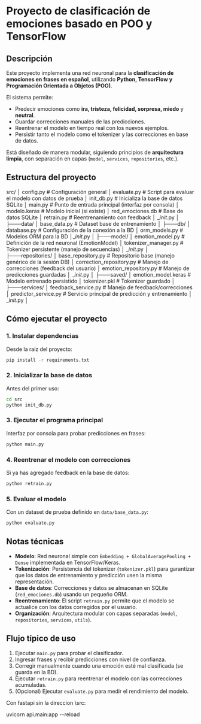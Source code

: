 # Proyecto de clasificación de emociones basado en POO y TensorFlow

## Descripción

Este proyecto implementa una red neuronal para la **clasificación de emociones en frases en español**, utilizando **Python, TensorFlow y Programación Orientada a Objetos (POO)**.  

El sistema permite:  

- Predecir emociones como **ira, tristeza, felicidad, sorpresa, miedo** y **neutral**.
- Guardar correcciones manuales de las predicciones.  
- Reentrenar el modelo en tiempo real con los nuevos ejemplos.  
- Persistir tanto el modelo como el tokenizer y las correcciones en base de datos.  

Está diseñado de manera modular, siguiendo principios de **arquitectura limpia**, con separación en capas (`model`, `services`, `repositories`, etc.).

## Estructura del proyecto

src/
│   config.py              # Configuración general
│   evaluate.py            # Script para evaluar el modelo con datos de prueba
│   init_db.py             # Inicializa la base de datos SQLite
│   main.py                # Punto de entrada principal (interfaz por consola)
│   modelo.keras           # Modelo inicial (si existe)
│   red_emociones.db       # Base de datos SQLite
│   retrain.py             # Reentrenamiento con feedback
│   __init_.py
│
├───data/
│   base_data.py           # Dataset base de entrenamiento
│
├───db/
│   database.py            # Configuración de la conexión a la BD
│   orm_models.py          # Modelos ORM para la BD
│__init_.py
│
├───model/
│   emotion_model.py       # Definición de la red neuronal (EmotionModel)
│   tokenizer_manager.py   # Tokenizer persistente (manejo de secuencias)
│   __init_.py
│
├───repositories/
│   base_repository.py        # Repositorio base (manejo genérico de la sesión DB)
│   correction_repository.py  # Manejo de correcciones (feedback del usuario)
│   emotion_repository.py     # Manejo de predicciones guardadas
│   __init_.py
│
├───saved/
│   emotion_model.keras    # Modelo entrenado persistido
│   tokenizer.pkl          # Tokenizer guardado
│
├───services/
│   feedback_service.py    # Manejo de feedback/correcciones
│   predictor_service.py   # Servicio principal de predicción y entrenamiento
│   __init_.py
│

## Cómo ejecutar el proyecto

### 1. Instalar dependencias

Desde la raíz del proyecto:

```sh
pip install -r requirements.txt
````

### 2. Inicializar la base de datos

Antes del primer uso:

```sh
cd src
python init_db.py
```

### 3. Ejecutar el programa principal

Interfaz por consola para probar predicciones en frases:

```sh
python main.py
```

### 4. Reentrenar el modelo con correcciones

Si ya has agregado feedback en la base de datos:

```sh
python retrain.py
```

### 5. Evaluar el modelo

Con un dataset de prueba definido en `data/base_data.py`:

```sh
python evaluate.py
```

## Notas técnicas

- **Modelo**: Red neuronal simple con `Embedding + GlobalAveragePooling + Dense` implementada en TensorFlow/Keras.
- **Tokenización**: Persistencia del tokenizer (`tokenizer.pkl`) para garantizar que los datos de entrenamiento y predicción usen la misma representación.
- **Base de datos**: Correcciones y datos se almacenan en SQLite (`red_emociones.db`) usando un pequeño ORM.
- **Reentrenamiento**: El script `retrain.py` permite que el modelo se actualice con los datos corregidos por el usuario.
- **Organización**: Arquitectura modular con capas separadas (`model`, `repositories`, `services`, `utils`).

## Flujo típico de uso

1. Ejecutar `main.py` para probar el clasificador.
2. Ingresar frases y recibir predicciones con nivel de confianza.
3. Corregir manualmente cuando una emoción esté mal clasificada (se guarda en la BD).
4. Ejecutar `retrain.py` para reentrenar el modelo con las correcciones acumuladas.
5. (Opcional) Ejecutar `evaluate.py` para medir el rendimiento del modelo.


Con fastapi sin la direccion \src:

uvicorn api.main:app --reload